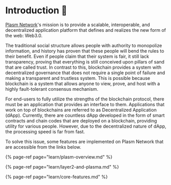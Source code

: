 # Introduction 🐾

[Plasm Network](https://www.plasmnet.io/)'s mission is to provide a  scalable, interoperable, and decentralized application platform that defines and realizes the new form of the web: Web3.0. 

The traditional social structure allows people with authority to monopolize information, and history has proven that these people will bend the rules to their benefit. Even if people claim that their system is fair, it still lack transparency, proving that everything is still conceived upon pillars of sand that are called trust. In contrast to this, blockchain provides a system with decentralized governance that does not require a single point of failure and making a transparent and trustless system. This is possible because  blockchain is a system that allows anyone to view, prove, and host with a highly fault-tolerant consensus mechanism. 

For end-users to fully utilize the strengths of the blockchain protocol, there must be an application that provides an interface to them. Applications that work on top of blockchains are referred to as Decentralized Application \(dApp\). Currently, there are countless dApp developed in the form of  smart  contracts and chain codes that are deployed on a blockchain, providing utility for various people.  However, due to the decentralized nature of dApp, the processing speed is far from fast. 

To  solve this issue, some features are implemented on Plasm Network that are accessible from the links below.

{% page-ref page="learn/plasm-overview.md" %}

{% page-ref page="learn/layer2-and-plasma.md" %}

{% page-ref page="learn/core-features.md" %}

